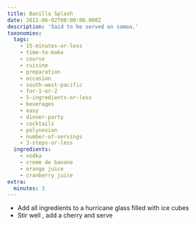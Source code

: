```yaml
---
title: Banilla Splash
date: 2011-06-02T00:00:00.000Z
description: 'Said to be served on samoa,'
taxonomies:
  tags:
    - 15-minutes-or-less
    - time-to-make
    - course
    - cuisine
    - preparation
    - occasion
    - south-west-pacific
    - for-1-or-2
    - 5-ingredients-or-less
    - beverages
    - easy
    - dinner-party
    - cocktails
    - polynesian
    - number-of-servings
    - 3-steps-or-less
  ingredients:
    - vodka
    - creme de banane
    - orange juice
    - cranberry juice
extra:
  minutes: 3
---
```

 - Add all ingredients to a hurricane glass filled with ice cubes
 - Stir well , add a cherry and serve
